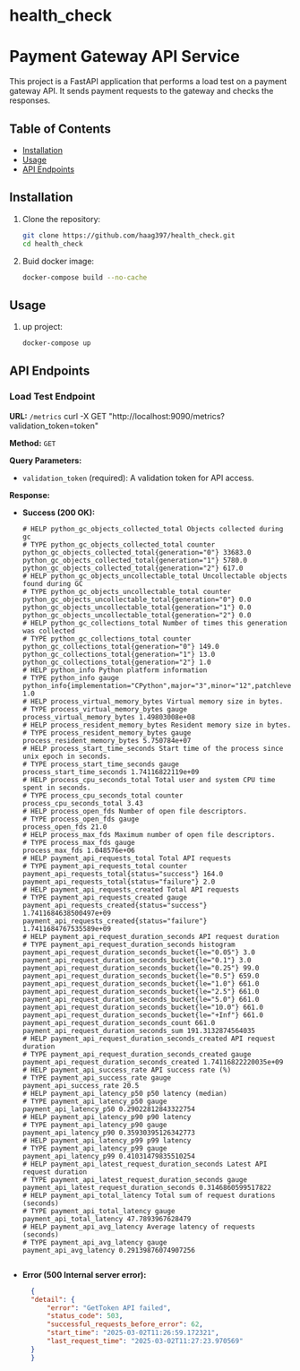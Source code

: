 # health_check

# Payment Gateway API Service

This project is a FastAPI application that performs a load test on a payment gateway API. It sends payment requests to the gateway and checks the responses.

## Table of Contents
- [Installation](#installation)
- [Usage](#usage)
- [API Endpoints](#api-endpoints)

## Installation

1. Clone the repository:
    ```sh
    git clone https://github.com/haag397/health_check.git
    cd health_check
    ```
2. Buid docker image:
    ```sh
    docker-compose build --no-cache
    ```

## Usage
1. up project:
    ```sh
    docker-compose up
    ```
## API Endpoints

### Load Test Endpoint

**URL:** `/metrics`
        curl -X GET "http://localhost:9090/metrics?validation_token=token"

**Method:** `GET`

**Query Parameters:**
- `validation_token` (required): A validation token for API access.

**Response:**
- **Success (200 OK):**
  ```text
  # HELP python_gc_objects_collected_total Objects collected during gc
  # TYPE python_gc_objects_collected_total counter
  python_gc_objects_collected_total{generation="0"} 33683.0
  python_gc_objects_collected_total{generation="1"} 5780.0
  python_gc_objects_collected_total{generation="2"} 617.0
  # HELP python_gc_objects_uncollectable_total Uncollectable objects found during GC
  # TYPE python_gc_objects_uncollectable_total counter
  python_gc_objects_uncollectable_total{generation="0"} 0.0
  python_gc_objects_uncollectable_total{generation="1"} 0.0
  python_gc_objects_uncollectable_total{generation="2"} 0.0
  # HELP python_gc_collections_total Number of times this generation was collected
  # TYPE python_gc_collections_total counter
  python_gc_collections_total{generation="0"} 149.0
  python_gc_collections_total{generation="1"} 13.0
  python_gc_collections_total{generation="2"} 1.0
  # HELP python_info Python platform information
  # TYPE python_info gauge
  python_info{implementation="CPython",major="3",minor="12",patchlevel="3",version="3.12.3"} 1.0
  # HELP process_virtual_memory_bytes Virtual memory size in bytes.
  # TYPE process_virtual_memory_bytes gauge
  process_virtual_memory_bytes 1.49803008e+08
  # HELP process_resident_memory_bytes Resident memory size in bytes.
  # TYPE process_resident_memory_bytes gauge
  process_resident_memory_bytes 5.750784e+07
  # HELP process_start_time_seconds Start time of the process since unix epoch in seconds.
  # TYPE process_start_time_seconds gauge
  process_start_time_seconds 1.74116822119e+09
  # HELP process_cpu_seconds_total Total user and system CPU time spent in seconds.
  # TYPE process_cpu_seconds_total counter
  process_cpu_seconds_total 3.43
  # HELP process_open_fds Number of open file descriptors.
  # TYPE process_open_fds gauge
  process_open_fds 21.0
  # HELP process_max_fds Maximum number of open file descriptors.
  # TYPE process_max_fds gauge
  process_max_fds 1.048576e+06
  # HELP payment_api_requests_total Total API requests
  # TYPE payment_api_requests_total counter
  payment_api_requests_total{status="success"} 164.0
  payment_api_requests_total{status="failure"} 2.0
  # HELP payment_api_requests_created Total API requests
  # TYPE payment_api_requests_created gauge
  payment_api_requests_created{status="success"} 1.7411684638500497e+09
  payment_api_requests_created{status="failure"} 1.7411684767535589e+09
  # HELP payment_api_request_duration_seconds API request duration
  # TYPE payment_api_request_duration_seconds histogram
  payment_api_request_duration_seconds_bucket{le="0.05"} 3.0
  payment_api_request_duration_seconds_bucket{le="0.1"} 3.0
  payment_api_request_duration_seconds_bucket{le="0.25"} 99.0
  payment_api_request_duration_seconds_bucket{le="0.5"} 659.0
  payment_api_request_duration_seconds_bucket{le="1.0"} 661.0
  payment_api_request_duration_seconds_bucket{le="2.5"} 661.0
  payment_api_request_duration_seconds_bucket{le="5.0"} 661.0
  payment_api_request_duration_seconds_bucket{le="10.0"} 661.0
  payment_api_request_duration_seconds_bucket{le="+Inf"} 661.0
  payment_api_request_duration_seconds_count 661.0
  payment_api_request_duration_seconds_sum 191.3132874564035
  # HELP payment_api_request_duration_seconds_created API request duration
  # TYPE payment_api_request_duration_seconds_created gauge
  payment_api_request_duration_seconds_created 1.74116822220035e+09
  # HELP payment_api_success_rate API success rate (%)
  # TYPE payment_api_success_rate gauge
  payment_api_success_rate 20.5
  # HELP payment_api_latency_p50 p50 latency (median)
  # TYPE payment_api_latency_p50 gauge
  payment_api_latency_p50 0.29022812843322754
  # HELP payment_api_latency_p90 p90 latency
  # TYPE payment_api_latency_p90 gauge
  payment_api_latency_p90 0.35930395126342773
  # HELP payment_api_latency_p99 p99 latency
  # TYPE payment_api_latency_p99 gauge
  payment_api_latency_p99 0.41031479835510254
  # HELP payment_api_latest_request_duration_seconds Latest API request duration
  # TYPE payment_api_latest_request_duration_seconds gauge
  payment_api_latest_request_duration_seconds 0.3146860599517822
  # HELP payment_api_total_latency Total sum of request durations (seconds)
  # TYPE payment_api_total_latency gauge
  payment_api_total_latency 47.7893967628479
  # HELP payment_api_avg_latency Average latency of requests (seconds)
  # TYPE payment_api_avg_latency gauge
  payment_api_avg_latency 0.29139876074907256


- **Error (500 Internal server error):**
  ```json
    {
    "detail": {
        "error": "GetToken API failed",
        "status_code": 503,
        "successful_requests_before_error": 62,
        "start_time": "2025-03-02T11:26:59.172321",
        "last_request_time": "2025-03-02T11:27:23.970569"
    }
    }
